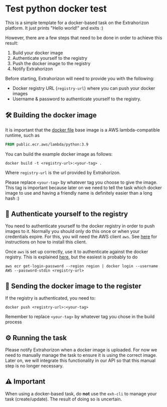 # Test python docker test

This is a simple template for a docker-based task on the Extrahorizon platform. It just prints "Hello world!" and exits :)

However, there are a few steps that need to be done in order to achieve this result:

1. Build your docker image
2. Authenticate yourself to the registry
3. Push the docker image to the registry
4. Notify Extrahorizon

Before starting, Extrahorizon will need to provide you with the following:
* Docker registry URL (`registry-url`) where you can push your docker images
* Username & password to authenticate yourself to the registry.

## 🛠️ Building the docker image

It is important that the [docker file](./Dockerfile) base image is a AWS lambda-compatible runtime, such as

```Dockerfile
FROM public.ecr.aws/lambda/python:3.9
```

You can build the example docker image as follows:

```
docker build -t <registry-url>:<your-tag> .
```

Where `registry-url` is the url provided by Extrahorizon.

Please replace `<your-tag>` by whatever tag you choose to give the image. This tag is important because later on we need to tell the task which docker image to use
and having a friendly name is definitely easier than a long hash :)

## 🔐 Authenticate yourself to the registry

You need to authenticate yourself to the docker registry in order to push images to it. Normally you should only do this once or when your credentials expire. For this, you will need the AWS client `aws`. See [here](https://docs.aws.amazon.com/cli/latest/userguide/getting-started-install.html) for instructions on how to install this client.


Once `aws` is set up correctly, use it to authenticate against the docker registry. This is explained [here](https://docs.aws.amazon.com/AmazonECR/latest/userguide/registry_auth.html), but the easiest is probably to do

```
aws ecr get-login-password --region region | docker login --username AWS --password-stdin <registry-url>
```

## 🚚 Sending the docker image to the register

If the registry is authenticated, you need to:

```
docker push <registry-url>:<your-tag>
```

Remember to replace `<your-tag>` by whatever tag you chose in the build process

## ⚙️ Running the task

Please notify Extrahorizon when a docker image is uploaded. For now we need to manually manage the task to ensure it is using the
correct image. Later on, we will integrate this functionality in our API so that this manual step is no longer necessary.

## ⚠️ Important

When using a docker-based task, do **not** use the `exh-cli` to manage your task (create/update). The result of doing so is uncertain.
